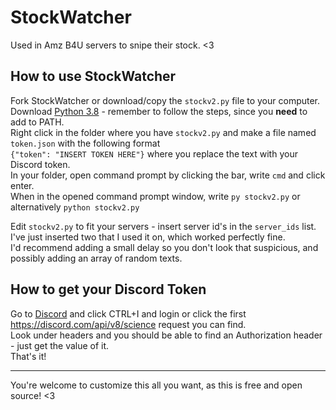# StockWatcher
Used in Amz B4U servers to snipe their stock. &lt;3         


## How to use StockWatcher
Fork StockWatcher or download/copy the `stockv2.py` file to your computer.         
Download [Python 3.8](https://www.python.org/downloads/release/python-386/) - remember to follow the steps, since you __need__ to add to PATH.               
Right click in the folder where you have `stockv2.py` and make a file named `token.json` with the following format                 
`{"token": "INSERT TOKEN HERE"}` where you replace the text with your Discord token.              
In your folder, open command prompt by clicking the bar, write `cmd` and click enter.                
When in the opened command prompt window, write `py stockv2.py` or alternatively `python stockv2.py`             

Edit `stockv2.py` to fit your servers - insert server id's in the `server_ids` list.                   
I've just inserted two that I used it on, which worked perfectly fine.                             
I'd recommend adding a small delay so you don't look that suspicious, and possibly adding an array of random texts.
      

## How to get your Discord Token
Go to [Discord](https://www.discord.com/) and click CTRL+I and login or click the first https://discord.com/api/v8/science request you can find.               
Look under headers and you should be able to find an Authorization header - just get the value of it.               
That's it!               

------
You're welcome to customize this all you want, as this is free and open source! <3              
